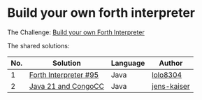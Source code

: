 # Build your own forth interpreter

The Challenge: [Build your own Forth Interpreter](https://codingchallenges.fyi/challenges/challenge-forth)

The shared solutions:

| No. | Solution                                                       | Language | Author                                              |
|-----|----------------------------------------------------------------|----------|-----------------------------------------------------|
| 1   | [Forth Interpreter #95](https://github.com/lolo8304/coding-challenge/tree/main/no-95) | Java   | [lolo8304](https://github.com/lolo8304) |
| 2   | [Java 21 and CongoCC](https://gitlab.com/coding-challenge9431606/forth)               | Java   | [jens-kaiser](https://github.com/jens-kaiser) |
